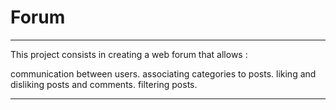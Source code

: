 # Forum

***

This project consists in creating a web forum that allows :

  communication between users.
  associating categories to posts.
  liking and disliking posts and comments.
  filtering posts.

***
